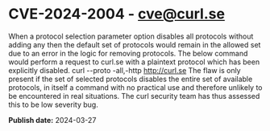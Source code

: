 # CVE-2024-2004 - cve@curl.se

When a protocol selection parameter option disables all protocols without adding any then the default set of protocols would remain in the allowed set due to an error in the logic for removing protocols. The below command would perform a request to curl.se with a plaintext protocol which has been explicitly disabled.      curl --proto -all,-http http://curl.se  The flaw is only present if the set of selected protocols disables the entire set of available protocols, in itself a command with no practical use and therefore unlikely to be encountered in real situations. The curl security team has thus assessed this to be low severity bug.

**Publish date:** 2024-03-27
